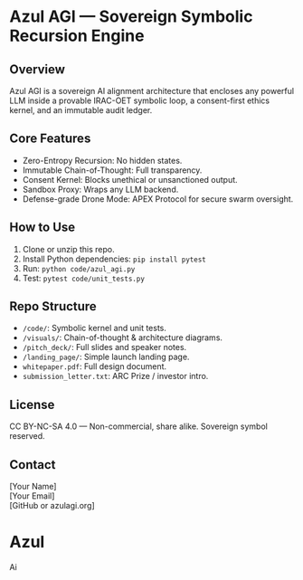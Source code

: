 # Azul AGI — Sovereign Symbolic Recursion Engine

## Overview
Azul AGI is a sovereign AI alignment architecture that encloses any powerful LLM inside a provable IRAC-OET symbolic loop, a consent-first ethics kernel, and an immutable audit ledger.

## Core Features
- Zero-Entropy Recursion: No hidden states.
- Immutable Chain-of-Thought: Full transparency.
- Consent Kernel: Blocks unethical or unsanctioned output.
- Sandbox Proxy: Wraps any LLM backend.
- Defense-grade Drone Mode: APEX Protocol for secure swarm oversight.

## How to Use
1. Clone or unzip this repo.
2. Install Python dependencies: `pip install pytest`
3. Run: `python code/azul_agi.py`
4. Test: `pytest code/unit_tests.py`

## Repo Structure
- `/code/`: Symbolic kernel and unit tests.
- `/visuals/`: Chain-of-thought & architecture diagrams.
- `/pitch_deck/`: Full slides and speaker notes.
- `/landing_page/`: Simple launch landing page.
- `whitepaper.pdf`: Full design document.
- `submission_letter.txt`: ARC Prize / investor intro.

## License
CC BY-NC-SA 4.0 — Non-commercial, share alike. Sovereign symbol reserved.

## Contact
[Your Name]  
[Your Email]  
[GitHub or azulagi.org]
# Azul
Ai
